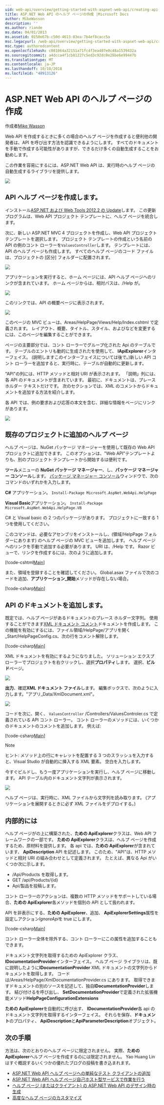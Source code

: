 ```yaml
---
uid: web-api/overview/getting-started-with-aspnet-web-api/creating-api-help-pages
title: ASP.NET Web API のヘルプ ページの作成 |Microsoft Docs
author: MikeWasson
description: ''
ms.author: riande
ms.date: 04/01/2013
ms.assetid: 0150e67b-c50d-4613-83ea-7b4ef8cacc5a
msc.legacyurl: /web-api/overview/getting-started-with-aspnet-web-api/creating-api-help-pages
msc.type: authoredcontent
ms.openlocfilehash: c081064a32151a71fc4f3ea407e0c48a1539432a
ms.sourcegitcommit: a4dcca4f1cb81227c5ed3c92dc0e28be6e99447b
ms.translationtype: MT
ms.contentlocale: ja-JP
ms.lasthandoff: 10/10/2018
ms.locfileid: "48913126"
---
```

<a name="creating-help-pages-for-aspnet-web-api"></a>ASP.NET Web API のヘルプ ページの作成
====================
作成者[Mike Wasson](https://github.com/MikeWasson)

Web API を作成するときに多くの場合のヘルプ ページを作成すると便利他の開発者は、API を呼び出す方法を認識できるようにします。 すべてのドキュメントを手動で作成する可能性がありますが、できるだけ多くの自動生成することをお勧めします。

この作業を容易にするには、ASP.NET Web API は、実行時のヘルプ ページの自動生成するライブラリを提供します。

![](creating-api-help-pages/_static/image1.png)

## <a name="creating-api-help-pages"></a>API ヘルプ ページを作成します。

インストール[ASP.NET および Web Tools 2012.2 の Update](https://go.microsoft.com/fwlink/?LinkId=282650)します。 この更新プログラムは、Web API プロジェクト テンプレートに、ヘルプ ページを統合します。

次に、新しい ASP.NET MVC 4 プロジェクトを作成し、Web API プロジェクト テンプレートを選択します。 プロジェクト テンプレートの作成という名前の API の例のコント ローラーを`ValuesController`します。 テンプレートには、API のヘルプ ページも作成します。 すべてのヘルプ ページのコード ファイルは、プロジェクトの [区分] フォルダーに配置されます。

![](creating-api-help-pages/_static/image2.png)

アプリケーションを実行すると、ホーム ページには、API ヘルプ ページへのリンクが含まれています。 ホーム ページからは、相対パスは、/Help が。

![](creating-api-help-pages/_static/image3.png)

このリンクでは、API の概要ページに表示されます。

![](creating-api-help-pages/_static/image4.png)

このページの MVC ビューは、Areas/HelpPage/Views/Help/Index.cshtml で定義されます。 レイアウト、概要、タイトル、スタイル、およびなどを変更するには、このページを編集することができます。

ページの主要部分では、コント ローラーでグループ化された Api のテーブルです。 テーブルのエントリも動的に生成されたを使用して、 **IApiExplorer**インターフェイス。 (説明しますこのインターフェイスについては後で。)新しい API コント ローラーを追加すると、実行時に、テーブルが自動的に更新します。

"API"の列には、HTTP メソッドと相対 URI が表示されます。 「説明」列には、各 API のドキュメントが含まれています。 最初に、ドキュメントは、プレース ホルダー テキストだけです。 次のセクションでは、XML のコメントからドキュメントを追加する方法を紹介します。

各 API では、例の要求および応答の本文を含む、詳細な情報をページにリンクがあります。

![](creating-api-help-pages/_static/image5.png)

## <a name="adding-help-pages-to-an-existing-project"></a>既存のプロジェクトに追加のヘルプ ページ

ヘルプ ページは、NuGet パッケージ マネージャーを使用して既存の Web API プロジェクトに追加できます。 このオプションは、"Web API"テンプレートよりも、別のプロジェクト テンプレートから開始するは便利です。

**ツール**メニューの  **NuGet パッケージ マネージャー**、し、**パッケージ マネージャー コンソール**します。 [パッケージ マネージャー コンソール](http://docs.nuget.org/docs/start-here/using-the-package-manager-console)ウィンドウで、次のコマンドのいずれかを入力します。

**C#** アプリケーション。 `Install-Package Microsoft.AspNet.WebApi.HelpPage`

**Visual Basic**アプリケーション。 `Install-Package Microsoft.AspNet.WebApi.HelpPage.VB`

C# と Visual basic の 2 つのパッケージがあります。 プロジェクトに一致する 1 つを使用してください。

このコマンドは、必要なアセンブリをインストールし、(領域/HelpPage フォルダーにあります) のヘルプ ページの MVC ビューを追加します。 ヘルプ ページへのリンクを手動で追加する必要があります。 URI は、/Help です。 Razor ビューで、リンクを作成するには、次のように追加します。

[!code-cshtml[Main](creating-api-help-pages/samples/sample1.cshtml)]

また、領域を登録することを確認してください。 Global.asax ファイルで次のコードを追加、**アプリケーション\_開始**メソッドが存在しない場合。

[!code-csharp[Main](creating-api-help-pages/samples/sample2.cs?highlight=4)]

## <a name="adding-api-documentation"></a>API のドキュメントを追加します。

既定では、ヘルプ ページがあるドキュメントのプレース ホルダー文字列。 使用することができます[XML ドキュメント コメント](https://msdn.microsoft.com/library/b2s063f7.aspx)ドキュメントを作成します。 この機能を有効にするには、ファイル領域/HelpPage/アプリを開く\_Start/HelpPageConfig.cs、次の行をコメント解除します。

[!code-csharp[Main](creating-api-help-pages/samples/sample3.cs)]

XML ドキュメントを有効にするようになりました。 ソリューション エクスプ ローラーでプロジェクトを右クリックし、選択**プロパティ**します。 選択、**ビルド**ページ。

![](creating-api-help-pages/_static/image6.png)

**出力**、確認**XML ドキュメント ファイル**します。 編集ボックスで、次のように入力します。"アプリ\_Data/XmlDocument.xml"。

![](creating-api-help-pages/_static/image7.png)

コードを次に、開く、 `ValuesController` /Controllers/ValuesControler.cs で定義されている API コント ローラー。 コント ローラーのメソッドには、いくつかのドキュメントのコメントを追加します。 例えば:

[!code-csharp[Main](creating-api-help-pages/samples/sample4.cs)]

> [!NOTE]
> ヒント: メソッド上の行にキャレットを配置する 3 つのスラッシュを入力すると、Visual Studio が自動的に挿入する XML 要素。 空白を入力します。


今すぐビルドし、もう一度アプリケーションを実行し、ヘルプ ページに移動します。 API テーブル内のドキュメント文字列が表示されます。

![](creating-api-help-pages/_static/image8.png)

ヘルプ ページは、実行時に、XML ファイルから文字列を読み取ります。 (アプリケーションを展開するときに必ず XML ファイルをデプロイする。)

## <a name="under-the-hood"></a>内部的には

ヘルプ ページがの上に構築された、**ための ApiExplorer**クラスは、Web API フレームワークの一部です。 **ための ApiExplorer**クラスは、ヘルプ ページを作成するため、原材料を提供します。 各 api では、**ための ApiExplorer**が含まれています、 **ApiDescription** API を記述します。 このため、"API"は、HTTP メソッドと相対 URI の組み合わせとして定義されます。 たとえば、異なる Api がいくつか次に示します。

- /Api/Products を取得します。
- GET /api/Products/{id}
- Api/製品を投稿します。

コント ローラーのアクションは、複数の HTTP メソッドをサポートしている場合、**ための ApiExplorer**各メソッドを個別の API として扱われます。

API を非表示にする、**ための ApiExplorer**、追加、 **ApiExplorerSettings**属性を設定しアクション*IgnoreApi*を true にします。

[!code-csharp[Main](creating-api-help-pages/samples/sample5.cs)]

コント ローラー全体を除外する、コント ローラーにこの属性を追加することもできます。

ドキュメント文字列を取得するための ApiExplorer クラス、 **IDocumentationProvider**インターフェイス。 ヘルプ ページ ライブラリは、既に説明したように**IDocumentationProvider** XML ドキュメントの文字列からドキュメントを取得します。 コードは/Areas/HelpPage/XmlDocumentationProvider.cs にあります。 取得できますドキュメントの別のソースを記述して、独自**IDocumentationProvider**します。 結び付けるを呼び出し、 **SetDocumentationProvider**で定義された拡張機能メソッド**HelpPageConfigurationExtensions**

**ための ApiExplorer**を自動的に呼び出す、 **IDocumentationProvider**各 api のドキュメント文字列を取得するインターフェイス。 それらを保存、**ドキュメント**のプロパティ、 **ApiDescription**と**ApiParameterDescription**オブジェクト。

## <a name="next-steps"></a>次の手順

方法は、次のとおりのヘルプ ページに限定されません。 実際、**ための ApiExplorer**ヘルプ ページを作成するのには限定されません。 Yao Huang Lin はすぐ概説するいくつかの優れたブログの投稿を書き込まれます。

- [ASP.NET Web API ヘルプ ページへの単純なテスト クライアントの追加](https://blogs.msdn.com/b/yaohuang1/archive/2012/12/02/adding-a-simple-test-client-to-asp-net-web-api-help-page.aspx)
- [ASP.NET Web API ヘルプ ページ自己ホスト型サービスで作業を行う](https://blogs.msdn.com/b/yaohuang1/archive/2012/12/20/making-asp-net-web-api-help-page-work-on-self-hosted-services.aspx)
- [ヘルプ ページ (またはクライアント) の ASP.NET Web API のデザイン時の生成](https://blogs.msdn.com/b/yaohuang1/archive/2013/01/20/design-time-generation-of-help-page-or-proxy-for-asp-net-web-api.aspx)
- [高度なヘルプ ページのカスタマイズ](https://blogs.msdn.com/b/yaohuang1/archive/2012/12/10/asp-net-web-api-help-page-part-3-advanced-help-page-customizations.aspx)

